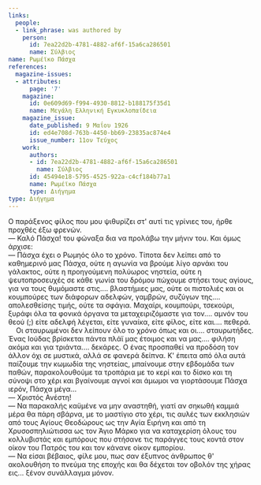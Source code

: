 ```yaml
---
links:
  people:
  - link_phrase: was authored by
    person:
      id: 7ea22d2b-4781-4882-af6f-15a6ca286501
      name: Σύλβιος
name: Ρωμέϊκο Πάσχα
references:
  magazine-issues:
  - attributes:
      page: '7'
    magazine:
      id: 0e609d69-f994-4930-8812-b188175f35d1
      name: Μεγάλη Ελληνική Εγκυκλοπαίδεια
    magazine_issue:
      date_published: 9 Μαΐου 1926
      id: ed4e708d-763b-4450-bb69-23835ac874e4
      issue_number: 11ον Τεύχος
    work:
      authors:
      - id: 7ea22d2b-4781-4882-af6f-15a6ca286501
        name: Σύλβιος
      id: 45494e18-5795-4525-922a-c4cf184b77a1
      name: Ρωμέϊκο Πάσχα
      type: Διήγημα
type: Διήγημα
---
```


<p>Ο παράξενος φίλος που μου ψιθυρίζει στ' αυτί τις γρίνιες του, ήρθε προχθές έξω φρενών.<br>
&mdash; Καλό Πάσχα! του φώναξα δια να προλάβω την μήνιν του. Και όμως άρχισε:<br>
&mdash; Πάσχα έχει ο Ρωμηός όλο το χρόνο. Τίποτα δεν λείπει από το καθημερινό μας Πάσχα, ούτε η αγωνία να βρούμε λίγο
αρνάκι του γάλακτος, ούτε η προηγούμενη πολύωρος νηστεία, ούτε η ψευτοπροσευχές σε κάθε γωνία του δρόμου πώχουμε στήσει
τους αγίους, για να τους θυμόμαστε στις.... βλαστήμιες μας, ούτε οι πιστολιές και οι κουμπούρες των διάφορων αδελφών,
γαμβρών, συζύγων της.... απολεσθείσης τιμής, ούτε τα σφάγια. Μαχαίρι, κουμπούρι, τσεκούρι, ξυράφι όλα τα φονικά όργανα
τα μεταχειριζόμαστε για τον.... αμνόν του θεού (;) είτε αδελφή λέγεται, είτε γυναίκα, είτε φίλος, είτε και....
πεθερά.<br>
&nbsp;&nbsp;&nbsp;&nbsp;Οι σταυρωμένοι δεν λείπουν όλο το χρόνο όπως και οι.... σταυρωτήδες. Ένας Ιούδας βρίσκεται πάντα
πλάϊ μας έτοιμος και να μας.... φιλήση ακόμα και για τριάντα.... δεκάρες. Ο ένας προσπαθεί να προδόση τον άλλον όχι σε
μυστικά, αλλά σε φανερά δείπνα. Κ' έπειτα από όλα αυτά παίζουμε την κωμωδία της νηστείας, μπαίνουμε στην εβδομάδα των
παθών, παρακολουθούμε τα τροπάρια με το κερί και το δίσκο και τη σύνοψι στο χέρι και βγαίνουμε αγνοί και άμωμοι να
γιορτάσουμε Πάσχα ιερόν, Πάσχα μέγα...<br>
&mdash; Χριστός Ανέστη!<br>
&mdash; Να παρακαλής καϋμένε να μην αναστηθή, γιατί αν σηκωθή καμμιά μέρα θα πάρη σβάρνα, με το μαστίγιο στο χέρι, τις
αυλές των εκκλησιών από τους Αγίους Θεοδώρους ως την Αγία Ειρήνη και από τη Χρυσοσπηλιώτισσα ως τον Άγιο Μάρκο για να
καταχερίση όλους του κολλυβιστάς και εμπόρους που στήσανε τις παράγγες τους κοντά στον οίκον του Πατρός του και τον
κάνανε οίκον εμπορίου.<br>
&mdash; Να είσαι βέβαιος, φίλε μου, πως σαν έξυπνος άνθρωπος θ' ακολουθήση το πνεύμα της εποχής και θα δέχεται τον
οβολόν της χήρας εις... ξένον συνάλλαγμα μόνον.</p>

